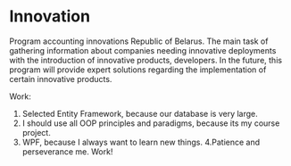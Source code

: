 # Innovation
Program accounting innovations Republic of Belarus. The main task of gathering information about companies needing innovative deployments with the introduction of innovative products, developers. In the future, this program will provide expert solutions regarding the implementation of certain innovative products.


Work:

  1. Selected Entity Framework, because our database is very large.
  2. I should use all OOP principles and paradigms, because its my course project.
  3. WPF, because I always want to learn new things.
  4.Patience and perseverance me. Work!
